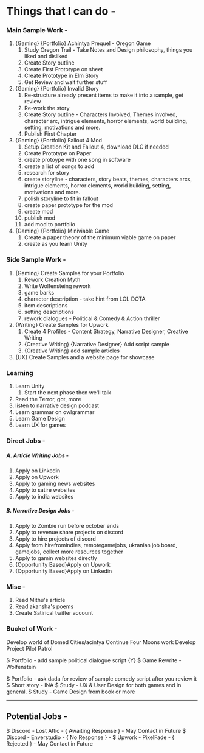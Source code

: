 # Things that I can do -

### Main Sample Work -
1. {Gaming} {Portfolio} Achintya Prequel - Oregon Game
	1. Study Oregon Trail - Take Notes and Design philosophy, things you liked and disliked
	2. Create Story outline 
	3. Create First Prototype on sheet
	4. Create Prototype in Elm Story
	5. Get Review and wait further stuff
2. {Gaming} {Portfolio} Invalid Story
	1. Re-structure already present items to make it into a sample, get review
	2. Re-work the story
	3. Create Story outline - Characters Involved, Themes involved, character arc, intrigue elements, horror elements, world building, setting, motivations and more.
	4. Publish First Chapter
3. {Gaming} {Portfolio} Fallout 4 Mod
	1. Setup Creation Kit and Fallout 4, download DLC if needed
	2. Create Prototype on Paper
	3. create protoype with one song in software 
	4. create a list of songs to add
	5. research for story
	6. create storyline - characters, story beats, themes, characters arcs, intrigue elements, horror elements, world building, setting, motivations and more.
	7. polish storyline to fit in fallout
	8. create paper prototype for the mod
	9. create mod
	10. publish mod
	11. add mod to portfolio
4. {Gaming} {Portfolio} Miniviable Game
	1. Create a paper theory of the minimum viable game on paper
	2. create as you learn Unity

### Side Sample Work -
1. {Gaming} Create Samples for your Portfolio
	1. Rework Creation Myth
	2. Write Wolfensteing rework
	3. game barks
	4. character description - take hint from LOL DOTA
	5. item descriptions
	6. setting descriptions
	7. rework dialogues - Political & Comedy & Action thriller
2. {Writing} Create Samples for Upwork
	1. Create 4 Profiles - Content Strategy, Narrative Designer, Creative Writing
	2. {Creative Writing} {Narrative Designer} Add script sample
	3. {Creative Writing} add sample articles
4. {UX} Create Samples and a website page for showcase

### Learning
1. Learn Unity
	1. Start the next phase then we'll talk
2. Read the Terror,  got, more
3. listen to narrative design podcast
4. Learn grammar on owlgrammar
5. Learn Game Design
6. Learn UX for games

### Direct Jobs -
##### A. Article Writing Jobs -
1. Apply on Linkedin
2. Apply on Upwork
3. Apply to gaming news websites
4. Apply to satire websites
5. Apply to india websites

##### B. Narrative Design Jobs -
1. Apply to Zombie run before october ends
2. Apply to revenue share projects on discord
3. Apply to hire projects of discord
4. Apply from hirefromindies, remotegamejobs, ukranian job board, gamejobs, collect more resources together
5. Apply to gamin websites directly
6. {Opportunity Based}Apply on Upwork
7. {Opportunity Based}Apply on Linkedin

### Misc -
1. Read Mithu's article
2. Read akansha's poems
3. Create Satirical twitter account

### Bucket of Work -
Develop world of Domed Cities/acintya
Continue Four Moons work
Develop Project Pilot Patrol









$ Portfolio - add sample political dialogue script {Y}
$ Game Rewrite - Wolfenstein

$ Portfolio - ask dada for review of sample comedy script after you review it
$ Short story - INA
$ Study - UX & User Design for both games and in general.
$ Study - Game Design from book or more

----
Potential Jobs -
--
$ Discord - Lost Attic - { Awaiting Response } - May Contact in Future
$ Discord - Enverstudio - { No Response } -
$ Upwork - PixelFade - { Rejected } - May Contact in Future







